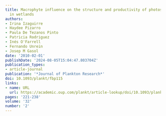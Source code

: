 ```yaml
---
title: Macrophyte influence on the structure and productivity of photosynthetic picoplankton
  in wetlands
authors:
- Irina Izaguirre
- Haydee Pizarro
- Paula De Tezanos Pinto
- Patricia Rodriguez
- Inés O'Farrell
- Fernando Unrein
- Josep M Gasol
date: '2010-02-01'
publishDate: '2024-08-05T15:04:47.803704Z'
publication_types:
- article-journal
publication: '*Journal of Plankton Research*'
doi: 10.1093/plankt/fbp115
links:
- name: URL
  url: https://academic.oup.com/plankt/article-lookup/doi/10.1093/plankt/fbp115
pages: '221-238'
volume: '32'
number: '2'
---
```

